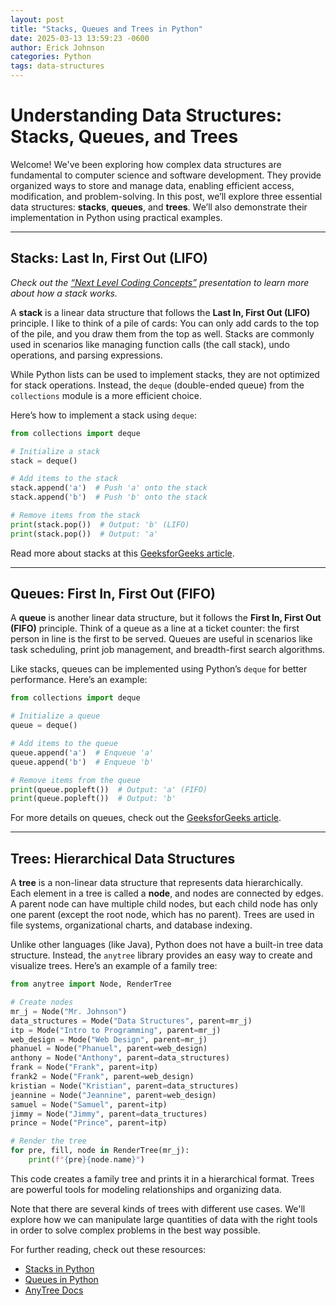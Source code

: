 ```yaml
---
layout: post
title: "Stacks, Queues and Trees in Python"
date: 2025-03-13 13:59:23 -0600
author: Erick Johnson
categories: Python 
tags: data-structures
---
```



# Understanding Data Structures: Stacks, Queues, and Trees

Welcome! We've been exploring how complex data structures are fundamental to computer science and software development. They provide organized ways to store and manage data, enabling efficient access, modification, and problem-solving. In this post, we’ll explore three essential data structures: **stacks**, **queues**, and **trees**. We’ll also demonstrate their implementation in Python using practical examples.

---

## Stacks: Last In, First Out (LIFO)

*Check out the [“Next Level Coding Concepts”](https://docs.google.com/presentation/d/16nFt2lmLWZiKAN2i8H8HorkJ8vB_CsmR42WXfKEaxYI/edit?usp=sharing) presentation to learn more about how a stack works.*

A **stack** is a linear data structure that follows the **Last In, First Out (LIFO)** principle. I like to think of a pile of cards: You can only add cards to the top of the pile, and you draw them from the top as well. Stacks are commonly used in scenarios like managing function calls (the call stack), undo operations, and parsing expressions.

While Python lists can be used to implement stacks, they are not optimized for stack operations. Instead, the `deque` (double-ended queue) from the `collections` module is a more efficient choice.

Here’s how to implement a stack using `deque`:

```python
from collections import deque

# Initialize a stack
stack = deque()

# Add items to the stack
stack.append('a')  # Push 'a' onto the stack
stack.append('b')  # Push 'b' onto the stack

# Remove items from the stack
print(stack.pop())  # Output: 'b' (LIFO)
print(stack.pop())  # Output: 'a'
```
Read more about stacks at this [GeeksforGeeks article](https://www.geeksforgeeks.org/stack-in-python/).

---

## Queues: First In, First Out (FIFO)

A **queue** is another linear data structure, but it follows the **First In, First Out (FIFO)** principle. Think of a queue as a line at a ticket counter: the first person in line is the first to be served. Queues are useful in scenarios like task scheduling, print job management, and breadth-first search algorithms.

Like stacks, queues can be implemented using Python’s `deque` for better performance. Here’s an example:

```python
from collections import deque

# Initialize a queue
queue = deque()

# Add items to the queue
queue.append('a')  # Enqueue 'a'
queue.append('b')  # Enqueue 'b'

# Remove items from the queue
print(queue.popleft())  # Output: 'a' (FIFO)
print(queue.popleft())  # Output: 'b'
```
For more details on queues, check out the [GeeksforGeeks article](https://www.geeksforgeeks.org/queue-in-python/).

---

## Trees: Hierarchical Data Structures

A **tree** is a non-linear data structure that represents data hierarchically. Each element in a tree is called a **node**, and nodes are connected by edges. A parent node can have multiple child nodes, but each child node has only one parent (except the root node, which has no parent). Trees are used in file systems, organizational charts, and database indexing.

Unlike other languages (like Java), Python does not have a built-in tree data structure. Instead, the `anytree` library provides an easy way to create and visualize trees. Here’s an example of a family tree:

```python
from anytree import Node, RenderTree

# Create nodes
mr_j = Node("Mr. Johnson")
data_structures = Mode("Data Structures", parent=mr_j)
itp = Mode("Intro to Programming", parent=mr_j)
web_design = Mode("Web Design", parent=mr_j)
phanuel = Node("Phanuel", parent=web_design)
anthony = Node("Anthony", parent=data_structures)
frank = Node("Frank", parent=itp)
frank2 = Node("Frank", parent=web_design)
kristian = Node("Kristian", parent=data_structures)
jeannine = Node("Jeannine", parent=web_design)
samuel = Node("Samuel", parent=itp)
jimmy = Node("Jimmy", parent=data_tructures)
prince = Node("Prince", parent=itp)

# Render the tree
for pre, fill, node in RenderTree(mr_j):
    print(f"{pre}{node.name}")
```

This code creates a family tree and prints it in a hierarchical format. Trees are powerful tools for modeling relationships and organizing data.

Note that there are several kinds of trees with different use cases. We'll explore how we can manipulate large quantities of data with the right tools in order to solve complex problems in the best way possible.

For further reading, check out these resources:

* [Stacks in Python](https://www.geeksforgeeks.org/stack-in-python/)
* [Queues in Python](https://www.geeksforgeeks.org/queue-in-python/)
* [AnyTree Docs](https://anytree.readthedocs.io/en/latest/)